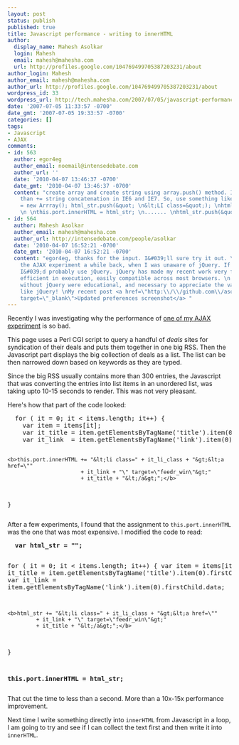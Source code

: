 ```yaml
---
layout: post
status: publish
published: true
title: Javascript performance - writing to innerHTML
author:
  display_name: Mahesh Asolkar
  login: Mahesh
  email: mahesh@mahesha.com
  url: http://profiles.google.com/104769499705387203231/about
author_login: Mahesh
author_email: mahesh@mahesha.com
author_url: http://profiles.google.com/104769499705387203231/about
wordpress_id: 33
wordpress_url: http://tech.mahesha.com/2007/07/05/javascript-performance-writing-to-innerhtml/
date: '2007-07-05 11:33:57 -0700'
date_gmt: '2007-07-05 19:33:57 -0700'
categories: []
tags:
- Javascript
- AJAX
comments:
- id: 563
  author: egor4eg
  author_email: noemail@intensedebate.com
  author_url: ''
  date: '2010-04-07 13:46:37 -0700'
  date_gmt: '2010-04-07 13:46:37 -0700'
  content: "create array and create string using array.push() method. It is much quicker
    than += string concatenation in IE6 and IE7. So, use something like: var html_str
    = new Arrray(); html_str.push(&quot; \n&lt;LI class=&quot;); \nhtml_str.push(it_li_class);
    \n \nthis.port.innerHTML = html_str; \n....... \nhtml_str.push(&quot; a &lt;&gt;&quot;);</li> "
- id: 564
  author: Mahesh Asolkar
  author_email: mahesh@mahesha.com
  author_url: http://intensedebate.com/people/asolkar
  date: '2010-04-07 16:52:21 -0700'
  date_gmt: '2010-04-07 16:52:21 -0700'
  content: "egor4eg, thanks for the input. I&#039;ll sure try it out. \n \nI wrote
    the AJAX experiment a while back, when I was unaware of jQuery. If I rewrite it,
    I&#039;d probably use jQuery. jQuery has made my recent work very fast to implement,
    efficient in execution, easily compatible across most browsers. \n \nBut the experiments
    without jQuery were educational, and necessary to appreciate the value of libraries
    like jQuery! \nMy recent post <a href=\"http:\\/\\/github.com\\/asolkar\\/emptyem\\/commit\\/818fc2cc52a88d690b831cbea1d33a1c27e17252\"
    target=\"_blank\">Updated preferences screenshot</a> "
---
```

<p>Recently I was investigating why the performance of <a href="http://st.mahesha.com/deals/" title="AJAX Experiment - Big Deal">one of my AJAX experiment</a> is so bad.</p>
<p>This page uses a Perl CGI script to query a handful of <em>deals</em> sites for syndication of their deals and puts them together in one big RSS. Then the Javascript part displays the big collection of deals as a list. The list can be then narrowed down based on keywords as they are typed.</p>
<p>Since the big RSS usually contains more than 300 entries, the Javascript that was converting the entries into list items in an unordered list, was taking upto 10-15 seconds to render. This was not very pleasant.</p>
<p>Here's how that part of the code looked:</p>
<pre>
  for ( it = 0; it < items.length; it++) {
    var item = items[it];
    var it_title = item.getElementsByTagName('title').item(0).firstChild.data;
    var it_link  = item.getElementsByTagName('link').item(0).firstChild.data;

    <b>this.port.innerHTML += "&lt;li class=" + it_li_class + "&gt;&lt;a href=\"" 
                           + it_link + "\" target=\"feedr_win\"&gt;"
                           + it_title + "&lt;/a&gt;";</b>
  }
</pre>
<p>After a few experiments, I found that the assignment to <code>this.port.innerHTML</code> was the one that was most expensive. I modified the code to read:</p>
<pre>
  <b>var html_str = "";</b>

  for ( it = 0; it < items.length; it++) {
    var item = items[it];
    var it_title = item.getElementsByTagName('title').item(0).firstChild.data;
    var it_link  = item.getElementsByTagName('link').item(0).firstChild.data;

    <b>html_str += "&lt;li class=" + it_li_class + "&gt;&lt;a href=\"" 
             + it_link + "\" target=\"feedr_win\"&gt;"
             + it_title + "&lt;/a&gt;";</b>
  }
  
  <b>this.port.innerHTML = html_str;</b>
</pre>
<p>That cut the time to less than a second. More than a 10x-15x performance improvement.</p>
<p>Next time I write something directly into <code>innerHTML</code> from Javascript in a loop, I am going to try and see if I can collect the text first and then write it into <code>innerHTML</code>.</p>
